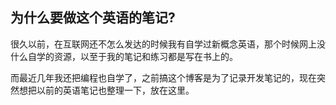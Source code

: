 ## 为什么要做这个英语的笔记?

很久以前，在互联网还不怎么发达的时候我有自学过新概念英语，那个时候网上没什么自学的资源，以至于我的笔记和练习都是写在书上的。

而最近几年我还把编程也自学了，之前搞这个博客是为了记录开发笔记的，现在突然想把以前的英语笔记也整理一下，放在这里。
